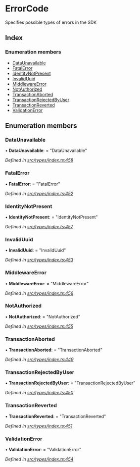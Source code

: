 # ErrorCode

Specifies possible types of errors in the SDK

## Index

### Enumeration members

* [DataUnavailable](errorcode.md#dataunavailable)
* [FatalError](errorcode.md#fatalerror)
* [IdentityNotPresent](errorcode.md#identitynotpresent)
* [InvalidUuid](errorcode.md#invaliduuid)
* [MiddlewareError](errorcode.md#middlewareerror)
* [NotAuthorized](errorcode.md#notauthorized)
* [TransactionAborted](errorcode.md#transactionaborted)
* [TransactionRejectedByUser](errorcode.md#transactionrejectedbyuser)
* [TransactionReverted](errorcode.md#transactionreverted)
* [ValidationError](errorcode.md#validationerror)

## Enumeration members

### DataUnavailable

• **DataUnavailable**: = "DataUnavailable"

_Defined in_ [_src/types/index.ts:458_](https://github.com/PolymathNetwork/polymesh-sdk/blob/23062de4/src/types/index.ts#L458)

### FatalError

• **FatalError**: = "FatalError"

_Defined in_ [_src/types/index.ts:452_](https://github.com/PolymathNetwork/polymesh-sdk/blob/23062de4/src/types/index.ts#L452)

### IdentityNotPresent

• **IdentityNotPresent**: = "IdentityNotPresent"

_Defined in_ [_src/types/index.ts:457_](https://github.com/PolymathNetwork/polymesh-sdk/blob/23062de4/src/types/index.ts#L457)

### InvalidUuid

• **InvalidUuid**: = "InvalidUuid"

_Defined in_ [_src/types/index.ts:453_](https://github.com/PolymathNetwork/polymesh-sdk/blob/23062de4/src/types/index.ts#L453)

### MiddlewareError

• **MiddlewareError**: = "MiddlewareError"

_Defined in_ [_src/types/index.ts:456_](https://github.com/PolymathNetwork/polymesh-sdk/blob/23062de4/src/types/index.ts#L456)

### NotAuthorized

• **NotAuthorized**: = "NotAuthorized"

_Defined in_ [_src/types/index.ts:455_](https://github.com/PolymathNetwork/polymesh-sdk/blob/23062de4/src/types/index.ts#L455)

### TransactionAborted

• **TransactionAborted**: = "TransactionAborted"

_Defined in_ [_src/types/index.ts:449_](https://github.com/PolymathNetwork/polymesh-sdk/blob/23062de4/src/types/index.ts#L449)

### TransactionRejectedByUser

• **TransactionRejectedByUser**: = "TransactionRejectedByUser"

_Defined in_ [_src/types/index.ts:450_](https://github.com/PolymathNetwork/polymesh-sdk/blob/23062de4/src/types/index.ts#L450)

### TransactionReverted

• **TransactionReverted**: = "TransactionReverted"

_Defined in_ [_src/types/index.ts:451_](https://github.com/PolymathNetwork/polymesh-sdk/blob/23062de4/src/types/index.ts#L451)

### ValidationError

• **ValidationError**: = "ValidationError"

_Defined in_ [_src/types/index.ts:454_](https://github.com/PolymathNetwork/polymesh-sdk/blob/23062de4/src/types/index.ts#L454)

